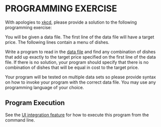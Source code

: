 # PROGRAMMING EXERCISE

With apologies to [xkcd](http://xkcd.com/), please provide a solution to the following programming exercise:

You will be given a data file. The first line of the data file will have a target price. The following lines contain a menu of dishes.

Write a program to read in the [data file](data_files/menu.txt) and find any combination of dishes that add up exactly to the target price specified on the first line of the data file. If there is no solution, your program should specify that there is no combination of dishes that will be equal in cost to the target price.

Your program will be tested on multiple data sets so please provide syntax on how to invoke your program with the correct data file. You may use any programming language of your choice.


## Program Execution

See the [UI integration feature](features/ui/integration.feature) for how to execute this program from the command line.

